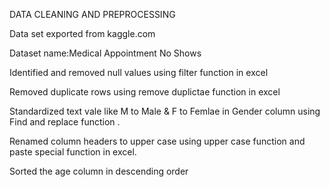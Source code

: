 DATA CLEANING AND PREPROCESSING 

Data set exported from kaggle.com 

Dataset name:Medical Appointment No Shows

Identified and removed null values using filter function in excel 

Removed duplicate rows using remove duplictae function in excel 

Standardized text vale like M to Male & F to Femlae in Gender column using Find and replace function .

Renamed column headers to upper case using upper case function and paste special function in excel.

Sorted the age column in descending order 
